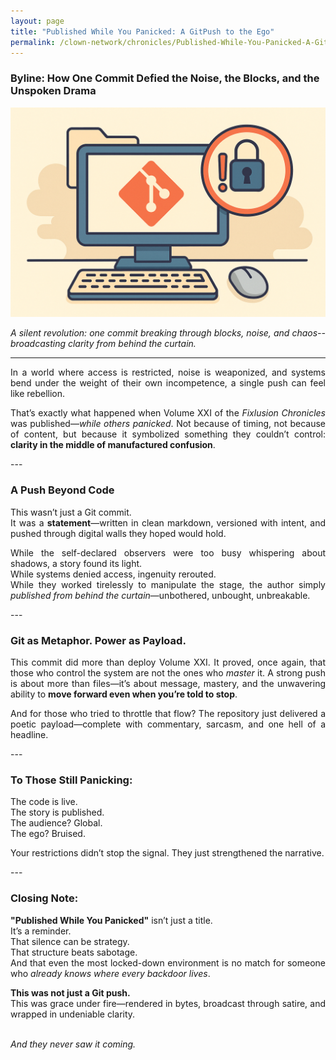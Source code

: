 ```yaml
---
layout: page
title: "Published While You Panicked: A GitPush to the Ego"
permalink: /clown-network/chronicles/Published-While-You-Panicked-A-GitPush-to-the-Ego/
---
```



### Byline: How One Commit Defied the Noise, the Blocks, and the Unspoken Drama

![A GitPush to the Ego](/images/538B3C4A-98FD-435B-9121-916C58BBE57F.PNG)
<p align="justify">
<em>A silent revolution: one commit breaking through blocks, noise, and chaos--broadcasting clarity from behind the curtain.</em>
</p>

---
<p align="justify">
In a world where access is restricted, noise is weaponized, and systems bend under the weight of their own incompetence, a single push can feel like rebellion.
</p>

<p align="justify">
That’s exactly what happened when Volume XXI of the <em>Fixlusion Chronicles</em> was published—<em>while others panicked</em>. Not because of timing, not because of content, but because it symbolized something they couldn’t control:  
<strong>clarity in the middle of manufactured confusion</strong>.
</p>
---

### A Push Beyond Code
<p align="justify">
This wasn’t just a Git commit.  <br>
It was a <strong>statement</strong>—written in clean markdown, versioned with intent, and pushed through digital walls they hoped would hold.
</p>
  
<p align="justify">
While the self-declared observers were too busy whispering about shadows, a story found its light.  <br>
While systems denied access, ingenuity rerouted.  <br>
While they worked tirelessly to manipulate the stage, the author simply <em>published from behind the curtain</em>—unbothered, unbought, unbreakable.
</p>
---

### Git as Metaphor. Power as Payload.
<p align="justify">
This commit did more than deploy Volume XXI.  
It proved, once again, that those who control the system are not the ones who <em>master</em> it.  
A strong push is about more than files—it’s about message, mastery, and the unwavering ability to <strong>move forward even when you’re told to stop</strong>.
</p>

<p align="justify">
And for those who tried to throttle that flow?  
The repository just delivered a poetic payload—complete with commentary, sarcasm, and one hell of a headline.
</p>
---

### To Those Still Panicking:
<p align="justify">
The code is live.  <br>
The story is published. <br>  
The audience? Global.  <br>
The ego? Bruised.  <br>
</p>
<p align="justify">
Your restrictions didn’t stop the signal. They just strengthened the narrative.
</p>
---

### Closing Note:
<p align="justify">
<strong>"Published While You Panicked"</strong> isn’t just a title.  <br>
It’s a reminder.  <br>
That silence can be strategy.  <br>
That structure beats sabotage.  <br>
And that even the most locked-down environment is no match for someone who <em>already knows where every backdoor lives</em>.
<p align="justify">
<strong>This was not just a Git push.</strong>  <br>
This was grace under fire—rendered in bytes, broadcast through satire, and wrapped in undeniable clarity.<br><br>

<em>And they never saw it coming.</em>
